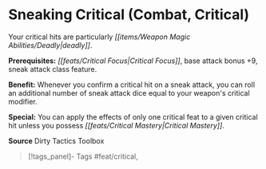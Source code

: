 ﻿---
cssclass: [feats]

---
# Sneaking Critical (Combat, Critical)

Your critical hits are particularly _[[items/Weapon Magic Abilities/Deadly|deadly]]_.

**Prerequisites:** _[[feats/Critical Focus|Critical Focus]]_, base attack bonus +9, sneak attack class feature.

**Benefit:** Whenever you confirm a critical hit on a sneak attack, you can roll an additional number of sneak attack dice equal to your weapon's critical modifier.

**Special:** You can apply the effects of only one critical feat to a given critical hit unless you possess _[[feats/Critical Mastery|Critical Mastery]]_.

**Source** Dirty Tactics Toolbox
>[!tags_panel]- Tags
> #feat/critical, 